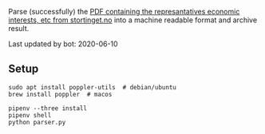 Parse (successfully) the [PDF containing the represantatives economic interests, etc from stortinget.no](https://www.stortinget.no/no/Stortinget-og-demokratiet/Representantene/Okonomiske-interesser/) into a machine readable format and archive result.

Last updated by bot: 2020-06-10

## Setup
    sudo apt install poppler-utils  # debian/ubuntu
    brew install poppler  # macos

    pipenv --three install
    pipenv shell
    python parser.py
